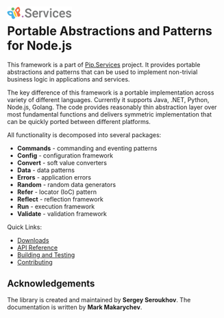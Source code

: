 # <img src="https://github.com/pip-services/pip-services/raw/master/design/Logo.png" alt="Pip.Services Logo" style="max-width:30%"> <br/> Portable Abstractions and Patterns for Node.js

This framework is a part of [Pip.Services](https://github.com/pip-services/pip-services) project.
It provides portable abstractions and  patterns that can be used to implement non-trivial business logic in applications and services.

The key difference of this framework is a portable implementation across variety of different languages. 
Currently it supports Java, .NET, Python, Node.js, Golang. The code provides reasonably thin abstraction layer 
over most fundamental functions and delivers symmetric implementation that can be quickly ported between different platforms.

All functionality is decomposed into several packages:

- **Commands** - commanding and eventing patterns
- **Config** - configuration framework
- **Convert** - soft value converters
- **Data** - data patterns
- **Errors** - application errors
- **Random** - random data generators
- **Refer** - locator (IoC) pattern
- **Reflect** - reflection framework
- **Run** - execution framework
- **Validate** - validation framework

Quick Links:

* [Downloads](https://github.com/pip-services-node/pip-services-commons-node/blob/master/doc/Downloads.md)
* [API Reference](https://rawgit.com/pip-services-node/pip-services-commons-node/master/doc/api/index.html)
* [Building and Testing](https://github.com/pip-services/pip-services-commons-node/blob/master/doc/Development.md)
* [Contributing](https://github.com/pip-services/pip-services-commons-node/blob/master/doc/Development.md/#contrib)

## Acknowledgements

The library is created and maintained by **Sergey Seroukhov**.
The documentation is written by **Mark Makarychev**.
